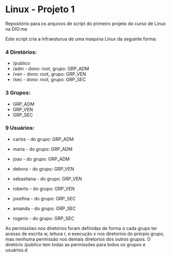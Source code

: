 # Linux - Projeto 1
Repositório para os arquivos de script do primeiro projeto do curso de Linux na DIO.me

Este script cria a infraesturua de uma maquina Linux da seguinte forma:

### 4 Diretórios: 
- /publico
- /adm - dono: root, grupo: GRP_ADM
- /ven - dono: root, grupo: GRP_VEN
- /sec - dono: root, grupo: GRP_SEC

### 3 Grupos:
- GRP_ADM
- GRP_VEN
- GRP_SEC

### 9 Usuários:
- carlos - do grupo: GRP_ADM
- maria - do grupo: GRP_ADM
- joao - do grupo: GRP_ADM

- debora - do grupo: GRP_VEN
- sebastiana - do grupo: GRP_VEN
- roberto - do grupo: GRP_VEN

- josefina - do grupo: GRP_SEC
- amanda - do grupo: GRP_SEC
- rogerio - do grupo: GRP_SEC


As permissões nos diretórios foram definidas de forma a cada grupo ter acesso de escrita w, leitura r, e execução x nos diretorios do prórpio grupo, mas nenhuma permissão nos demais diretorios dos outros grupos.
O diretório /publico tem todas as permissões para todos os grupos e usuários.d

